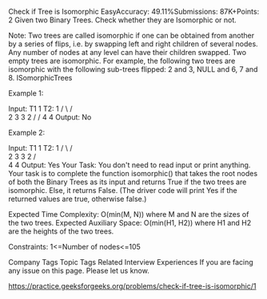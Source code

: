 Check if Tree is Isomorphic
EasyAccuracy: 49.11%Submissions: 87K+Points: 2
Given two Binary Trees. Check whether they are Isomorphic or not.

Note: 
Two trees are called isomorphic if one can be obtained from another by a series of flips, i.e. by swapping left and right children of several nodes. Any number of nodes at any level can have their children swapped. Two empty trees are isomorphic.
For example, the following two trees are isomorphic with the following sub-trees flipped: 2 and 3, NULL and 6, 7 and 8.
ISomorphicTrees

Example 1:

Input:
 T1    1     T2:   1
     /   \        /  \
    2     3      3    2
   /            /
  4            4
Output: No

Example 2:

Input:
T1    1     T2:    1
    /  \         /   \
   2    3       3     2
  /                    \
  4                     4
Output: Yes
Your Task:
You don't need to read input or print anything. Your task is to complete the function isomorphic() that takes the root nodes of both the Binary Trees as its input and returns True if the two trees are isomorphic. Else, it returns False. (The driver code will print Yes if the returned values are true, otherwise false.)

Expected Time Complexity: O(min(M, N)) where M and N are the sizes of the two trees.
Expected Auxiliary Space: O(min(H1, H2)) where H1 and H2 are the heights of the two trees.

Constraints:
1<=Number of nodes<=105

Company Tags
Topic Tags
Related Interview Experiences
If you are facing any issue on this page. Please let us know.

https://practice.geeksforgeeks.org/problems/check-if-tree-is-isomorphic/1
